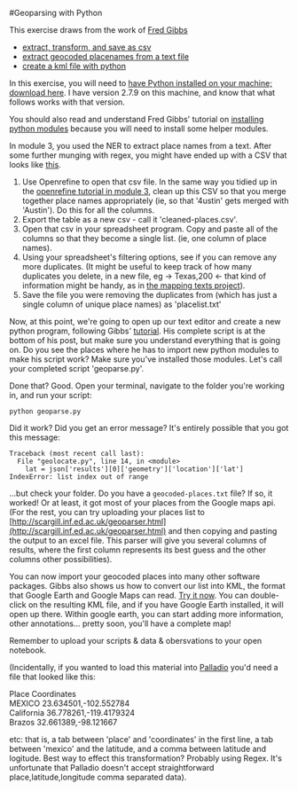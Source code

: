 #Geoparsing with Python

This exercise draws from the work of [Fred Gibbs](http://fredgibbs.net/)

+ [extract, transform, and save as csv](http://fredgibbs.net/tutorials/tutorial/extract-transform-save-csv/)
+ [extract geocoded placenames from a text file](http://fredgibbs.net/tutorials/tutorial/extract-geocode-placenames-from-text-file/)
+ [create a kml file with python](http://fredgibbs.net/tutorials/tutorial/create-kml-file-python/)

In this exercise, you will need to [have Python installed on your machine; download here](https://www.python.org/downloads/). I have version 2.7.9 on this machine, and know that what follows works with that version.

You should also read and understand Fred Gibbs' tutorial on [installing python modules](http://fredgibbs.net/tutorials/tutorial/install-python-modules/) because you will need to install some helper modules.

In module 3, you used the NER to extract place names from a text. After some further munging with regex, you might have ended up with a CSV that looks like [this](https://raw.githubusercontent.com/hist3907b-winter2015/module4-holes/master/texas.csv).

1. Use Openrefine to open that csv file. In the same way you tidied up in the [openrefine tutorial in module 3](https://github.com/hist3907b-winter2015/module3-wranglingdata/blob/master/openrefine.md), clean up this CSV so that you merge together place names appropriately (ie, so that '4ustin' gets merged with 'Austin'). Do this for all the columns.
2. Export the table as a new csv - call it 'cleaned-places.csv'.
3. Open that csv in your spreadsheet program. Copy and paste all of the columns so that they become a single list. (ie, one column of place names).
4. Using your spreadsheet's filtering options, see if you can remove any more duplicates. (It might be useful to keep track of how many duplicates you delete, in a new file, eg -> Texas,200 <- that kind of information might be handy, as in [the mapping texts project](http://mappingtexts.stanford.edu/whitepaper/MappingTexts_WhitePaper.pdf)).
5. Save the file you were removing the duplicates from (which has just a single column of unique place names) as 'placelist.txt'

Now, at this point, we're going to open up our text editor and create a new python program, following Gibbs' [tutorial](http://fredgibbs.net/tutorials/tutorial/extract-geocode-placenames-from-text-file/). His complete script is at the bottom of his post, but make sure you understand everything that is going on. Do you see the places where he has to import new python modules to make his script work? Make sure you've installed those modules. Let's call your completed script 'geoparse.py'.

Done that? Good. Open your terminal, navigate to the folder you're working in, and run your script:

```python geoparse.py```

Did it work? Did you get an error message? It's entirely possible that you got this message:

```SHELL
Traceback (most recent call last):
  File "geolocate.py", line 14, in <module>
    lat = json['results'][0]['geometry']['location']['lat']
IndexError: list index out of range
```

...but check your folder. Do you have a ```geocoded-places.txt``` file? If so, it worked! Or at least, it got most of your places from the Google maps api. (For the rest, you can try uploading your places list to [http://scargill.inf.ed.ac.uk/geoparser.html](http://scargill.inf.ed.ac.uk/geoparser.html) and then copying and pasting the output to an excel file. This parser will give you several columns of results, where the first column represents its best guess and the other columns other possibilities).

You can now import your geocoded places into many other software packages. Gibbs also shows us how to convert our list into KML, the format that Google Earth and Google Maps can read. [Try it now](http://fredgibbs.net/tutorials/tutorial/create-kml-file-python/). You can double-click on the resulting KML file, and if you have Google Earth installed, it will open up there. Within google earth, you can start adding more information, other annotations... pretty soon, you'll have a complete map!

Remember to upload your scripts & data & obersvations to your open notebook.

(Incidentally, if you wanted to load this material into [Palladio](http://palladio.designhumanities.org/) you'd need a file that looked like this:

Place	Coordinates<br>
MEXICO	23.634501,-102.552784<br>
California	36.778261,-119.4179324<br>
Brazos	32.661389,-98.121667<br>

etc: that is, a tab between 'place' and 'coordinates' in the first line, a tab between 'mexico' and the latitude, and a comma between latitude and logitude. Best way to effect this transformation? Probably using Regex. It's unfortunate that Palladio doesn't accept straightforward place,latitude,longitude comma separated data).
